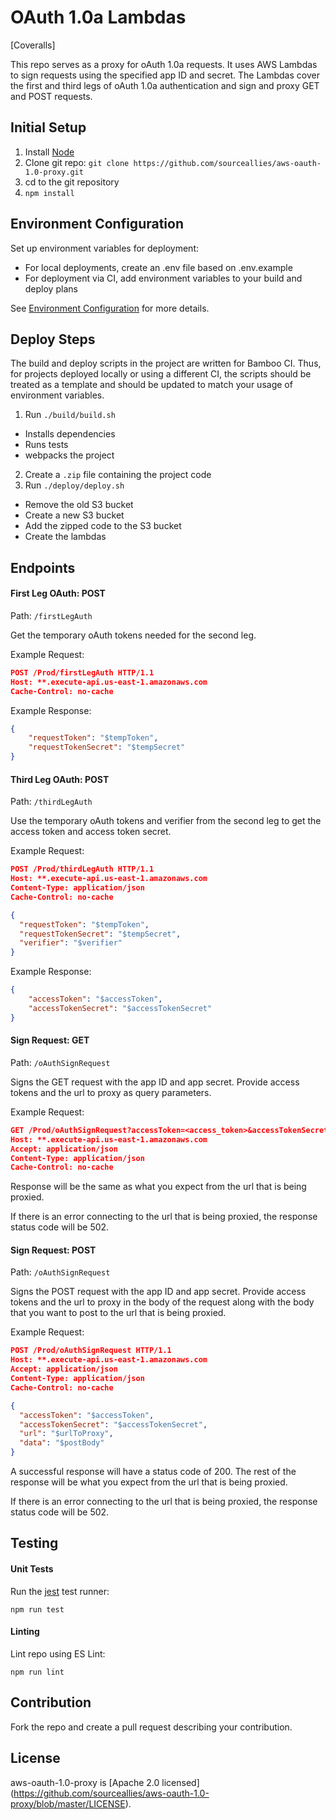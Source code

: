 # OAuth 1.0a Lambdas

[Coveralls]

This repo serves as a proxy for oAuth 1.0a requests. It uses AWS Lambdas to sign requests using the specified app ID and secret. The Lambdas cover the first and third legs of oAuth 1.0a authentication and sign and proxy GET and POST requests.

## Initial Setup

1. Install [Node](https://nodejs.org/en/download/)
2. Clone git repo: `git clone https://github.com/sourceallies/aws-oauth-1.0-proxy.git`
3. cd to the git repository
4. `npm install`

## Environment Configuration

Set up environment variables for deployment:

- For local deployments, create an .env file based on .env.example
- For deployment via CI, add environment variables to your build and deploy plans

See [Environment Configuration](https://github.com/sourceallies/aws-oauth-1.0-proxy/wiki/Environment-Configuration) for more details.

## Deploy Steps

The build and deploy scripts in the project are written for Bamboo CI. Thus, for projects deployed locally or using a different CI, the scripts should be treated as a template and should be updated to match your usage of environment variables.

1. Run `./build/build.sh`
  - Installs dependencies
  - Runs tests
  - webpacks the project
2. Create a `.zip` file containing the project code
3. Run `./deploy/deploy.sh`
  - Remove the old S3 bucket
  - Create a new S3 bucket
  - Add the zipped code to the S3 bucket
  - Create the lambdas

## Endpoints

#### First Leg OAuth: POST

Path: `/firstLegAuth`

Get the temporary oAuth tokens needed for the second leg.

Example Request:

``` json
POST /Prod/firstLegAuth HTTP/1.1
Host: **.execute-api.us-east-1.amazonaws.com
Cache-Control: no-cache
```

Example Response:

``` json
{
    "requestToken": "$tempToken",
    "requestTokenSecret": "$tempSecret"
}
```

#### Third Leg OAuth: POST

Path: `/thirdLegAuth`

Use the temporary oAuth tokens and verifier from the second leg to get the access token and access token secret.

Example Request:

``` json
POST /Prod/thirdLegAuth HTTP/1.1
Host: **.execute-api.us-east-1.amazonaws.com
Content-Type: application/json
Cache-Control: no-cache

{
  "requestToken": "$tempToken",
  "requestTokenSecret": "$tempSecret",
  "verifier": "$verifier"
}
```

Example Response:

``` json
{
    "accessToken": "$accessToken",
    "accessTokenSecret": "$accessTokenSecret"
}
```

#### Sign Request: GET

Path: `/oAuthSignRequest`

Signs the GET request with the app ID and app secret. Provide access tokens and the url to proxy as query parameters.

Example Request:

``` json
GET /Prod/oAuthSignRequest?accessToken=<access_token>&accessTokenSecret=<access_token_secret>&url=<url_to_proxy> HTTP/1.1
Host: **.execute-api.us-east-1.amazonaws.com
Accept: application/json
Content-Type: application/json
Cache-Control: no-cache
```

Response will be the same as what you expect from the url that is being proxied.

If there is an error connecting to the url that is being proxied, the response status code will be 502.

#### Sign Request: POST

Path: `/oAuthSignRequest`

Signs the POST request with the app ID and app secret. Provide access tokens and the url to proxy in the body of the request along with the body that you want to post to the url that is being proxied.

Example Request:

``` json
POST /Prod/oAuthSignRequest HTTP/1.1
Host: **.execute-api.us-east-1.amazonaws.com
Accept: application/json
Content-Type: application/json
Cache-Control: no-cache

{
  "accessToken": "$accessToken",
  "accessTokenSecret": "$accessTokenSecret",
  "url": "$urlToProxy",
  "data": "$postBody"
}
```

A successful response will have a status code of 200. The rest of the response will be what you expect from the url that is being proxied.

If there is an error connecting to the url that is being proxied, the response status code will be 502.

## Testing

#### Unit Tests

Run the [jest](https://github.com/facebook/jest) test runner:

`npm run test`


#### Linting

Lint repo using ES Lint:

`npm run lint`

## Contribution

Fork the repo and create a pull request describing your contribution.

## License
aws-oauth-1.0-proxy is [Apache 2.0 licensed] (https://github.com/sourceallies/aws-oauth-1.0-proxy/blob/master/LICENSE).
